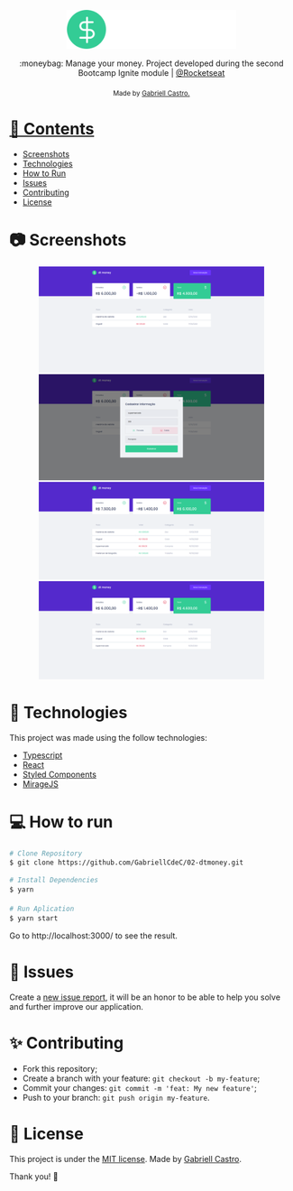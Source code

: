 <p align="center">
   <img src="./.github/logo.svg" alt="Move It" width="300"/>
</p>

<p align="center">	


<p align="center">
  :moneybag: Manage your money. Project developed during the second Bootcamp Ignite module | <a href="https://github.com/Rocketseat">@Rocketseat</a>
</p>

<div align="center">
  <sub> Made by
    <a href="https://github.com/GabriellCdeC">Gabriell Castro.
  </sub>
</div>

# 📌 Contents

* [Screenshots](#camera-screenshot) 
* [Technologies](#rocket-technologies) 
* [How to Run](#computer-how-to-run)
* [Issues](#bug-issues)
* [Contributing](#sparkles-issues)
* [License](#page_facing_up-license)

# :camera: Screenshots
<div align="center">
   <img src="./.github/screen1.png" width="400px">
   <img src="./.github/screen2.png" width="400px">
   <img src="./.github/screen3.png" width="400px">
   <img src="./.github/screen4.png" width="400px">
</div>

# :rocket: Technologies
This project was made using the follow technologies:

* [Typescript](https://www.typescriptlang.org/)      
* [React](https://reactjs.org/)      
* [Styled Components](https://styled-components.com/)
* [MirageJS](https://miragejs.com/)

# :computer: How to run

```bash
# Clone Repository
$ git clone https://github.com/GabriellCdeC/02-dtmoney.git
```

```bash
# Install Dependencies
$ yarn

# Run Aplication
$ yarn start
```
Go to http://localhost:3000/ to see the result.

# :bug: Issues

Create a <a href="https://github.com/GabriellCdeC/02-dtmoney/issues">new issue report</a>, it will be an honor to be able to help you solve and further improve our application.

# :sparkles: Contributing

- Fork this repository;
- Create a branch with your feature: `git checkout -b my-feature`;
- Commit your changes: `git commit -m 'feat: My new feature'`;
- Push to your branch: `git push origin my-feature`.

# :page_facing_up: License

This project is under the [MIT license](./LICENSE).
Made by [Gabriell Castro](https://www.linkedin.com/in/gabriell-castro-de-carvalho-a4a821144/). 

Thank you! 🌠
